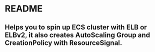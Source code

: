 # README
## Helps you to spin up ECS cluster with ELB or ELBv2, it also creates AutoScaling Group and CreationPolicy with ResourceSignal.

